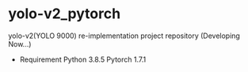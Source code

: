 # yolo-v2_pytorch

yolo-v2(YOLO 9000) re-implementation project repository (Developing Now...)

* Requirement
Python 3.8.5
Pytorch 1.7.1

